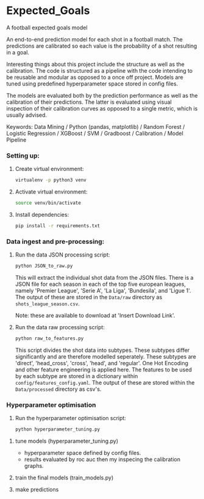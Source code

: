 # Expected_Goals

A football expected goals model

An end-to-end prediction model for each shot in a football match. The predictions are calibrated so each value is the probability of a shot resulting in a goal.

Interesting things about this project include the structure as well as the calibration. The code is structured as a pipeline with the code intending to be reusable and modular as opposed to a once off project. Models are tuned using predefined hyperparameter space stored in config files.

The models are evaluated both by the prediction performance as well as the calibration of their predictions. The latter is evaluated using visual inspection of their calibration curves as opposed to a single metric, which is usually advised.

Keywords: Data Mining / Python (pandas, matplotlib) / Random Forest / Logistic Regression / XGBoost / SVM / Gradboost / Calibration / Model Pipeline

### Setting up:

1. Create virtual environment:
   ```bash
   virtualenv -p python3 venv
   ```
2. Activate virtual environment:
   ```bash
   source venv/bin/activate
   ```
3. Install dependencies:
   ```bash
   pip install -r requirements.txt
   ```

### Data ingest and pre-processing:

1. Run the data JSON processing script:

   ```bash
   python JSON_to_raw.py
   ```

   This will extract the individual shot data from the JSON files. There is a
   JSON file for each season in each of the top five european leagues, namely
   'Premier League', 'Serie A', 'La Liga', 'Bundesila', and 'Ligue 1'. The output
   of these are stored in the `Data/raw` directory as `shots_league_season.csv`.

   Note: these are available to download at 'Insert Download Link'.

2. Run the data raw processing script:

   ```bash
   python raw_to_features.py
   ```

   This script divides the shot data into subtypes. These subtypes differ significantly
   and are therefore modelled seperately. These subtypes are 'direct', 'head_cross',
   'cross', 'head', and 'regular'. One Hot Encoding and other feature engineering is
   applied here. The features to be used by each subtype are stored in a dictionary
   within `config/features_config.yaml`. The output of these are stored within the
   `Data/processed` directory as csv's.

### Hyperparameter optimisation

1. Run the hyperparameter optimisation script:

   ```bash
   python hyperparameter_tuning.py
   ```

1) tune models (hyperparameter_tuning.py)

   - hyperparameter space defined by config files.
   - results evaluated by roc auc then my inspecing the calibration graphs.

1) train the final models (train_models.py)

1) make predictions
